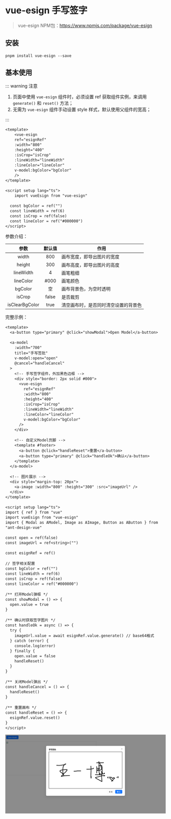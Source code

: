 # vue-esign 手写签字

>vue-esign NPM包：https://www.npmjs.com/package/vue-esign



## 安装

```shell
pnpm install vue-esign --save
```



## 基本使用

::: warning 注意

1. 页面中使用 `vue-esign` 组件时，必须设置 ref 获取组件实例，来调用 `generate()` 和 `reset()` 方法；
2. 无需为 `vue-esign` 组件手动设置 style 样式，默认使用父组件的宽高；

:::

```vue
<template>
	<vue-esign
    ref="esignRef"
    :width="800"
    :height="400"
    :isCrop="isCrop"
    :lineWidth="lineWidth"
    :lineColor="lineColor"
    v-model:bgColor="bgColor"
	/>
</template>

<script setup lang="ts">
	import vueEsign from "vue-esign"
  
  const bgColor = ref("")
  const lineWidth = ref(6)
  const isCrop = ref(false)
  const lineColor = ref("#000000")
</script>
```

参数介绍：

|      参数      | 默认值 | 作用                                 |
| :------------: | :----: | ------------------------------------ |
|     width      |  800   | 画布宽度，即导出图片的宽度           |
|     height     |  300   | 画布高度，即导出图片的高度           |
|   lineWidth    |   4    | 画笔粗细                             |
|   lineColor    |  #000  | 画笔颜色                             |
|    bgColor     |   空   | 画布背景色，为空时透明               |
|     isCrop     | false  | 是否裁剪                             |
| isClearBgColor |  true  | 清空画布时，是否同时清空设置的背景色 |



完整示例：

```vue {64}
<template>
  <a-button type="primary" @click="showModal">Open Model</a-button>

  <a-model
    :width="700"
    title="手写签批"
    v-model:open="open"
    @cancel="handleCancel"
  >
    <!-- 手写签字组件，外加黑色边框 -->
    <div style="border: 2px solid #000">
      <vue-esign
        ref="esignRef"
        :width="800"
        :height="400"
        :isCrop="isCrop"
        :lineWidth="lineWidth"
        :lineColor="lineColor"
        v-model:bgColor="bgColor"
      />
    </div>

    <!-- 自定义Model页脚 -->
    <template #footer>
      <a-button @click="handleReset">重置</a-button>
      <a-button type="primary" @click="handleOk">确认</a-button>
    </template>
  </a-model>

  <!-- 图片展示 -->
  <div style="margin-top: 20px">
    <a-image :width="800" :height="300" :src="imageUrl" />
  </div>
</template>

<script setup lang="ts">
import { ref } from "vue"
import vueEsign from "vue-esign"
import { Modal as AModel, Image as AImage, Button as AButton } from "ant-design-vue"

const open = ref(false)
const imageUrl = ref<string>("")

const esignRef = ref()

// 签字相关配置
const bgColor = ref("")
const lineWidth = ref(6)
const isCrop = ref(false)
const lineColor = ref("#000000")

/** 打开Model弹框 */
const showModal = () => {
  open.value = true
}

/** 确认时获取签字图片 */
const handleOk = async () => {
  try {
    imageUrl.value = await esignRef.value.generate() // base64格式
  } catch (error) {
    console.log(error)
  } finally {
    open.value = false
    handleReset()
  }
}

/** 关闭Model弹出 */
const handleCancel = () => {
  handleReset()
}

/** 重置画布 */
const handleReset = () => {
  esignRef.value.reset()
}
</script>
```

![](./image/手写签批.png)
